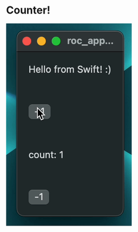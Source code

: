 # Counter!

![counter app](https://github.com/WhileTruu/counter-roc-swiftui-app/raw/main/counter.gif)

